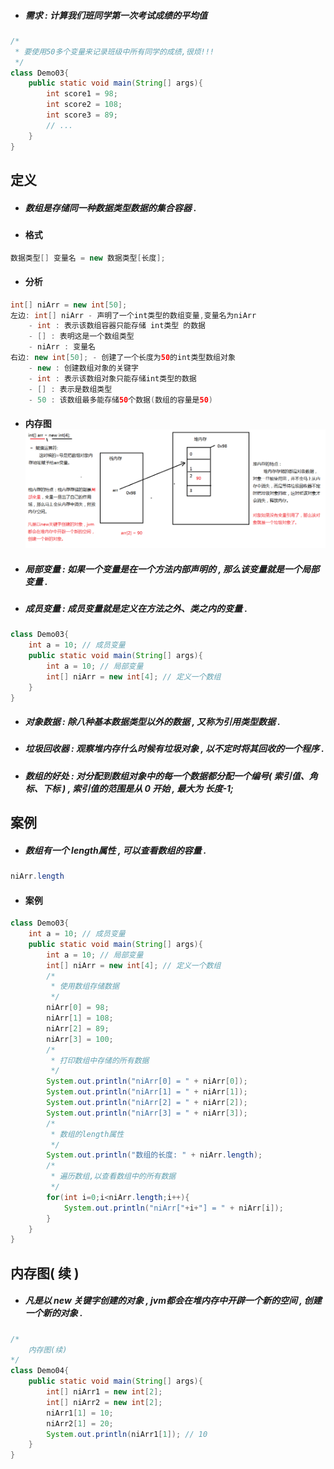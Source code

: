 * ##### 需求 : 计算我们班同学第一次考试成绩的平均值

```java
/*
 * 要使用50多个变量来记录班级中所有同学的成绩,很烦!!!
 */
class Demo03{
    public static void main(String[] args){
        int score1 = 98;
        int score2 = 108;
        int score3 = 89;
        // ...
    }
}
```

## 定义

* ##### 数组是存储同一种数据类型数据的集合容器 .
* #### 格式

```java
数据类型[] 变量名 = new 数据类型[长度];
```

* #### 分析

```java
int[] niArr = new int[50];
左边: int[] niArr - 声明了一个int类型的数组变量,变量名为niArr
    - int : 表示该数组容器只能存储 int类型 的数据
    - [] : 表明这是一个数组类型
    - niArr : 变量名
右边: new int[50]; - 创建了一个长度为50的int类型数组对象
    - new : 创建数组对象的关键字
    - int : 表示该数组对象只能存储int类型的数据
    - [] : 表示是数组类型
    - 50 : 该数组最多能存储50个数据(数组的容量是50)
```

* #### 内存图![](/assets/数组的内存分析1.png)
* ##### 局部变量 : 如果一个变量是在一个方法内部声明的 , 那么该变量就是一个局部变量 .
* ##### 成员变量 : 成员变量就是定义在方法之外、类之内的变量 .

```java
class Demo03{
    int a = 10; // 成员变量
    public static void main(String[] args){
        int a = 10; // 局部变量
        int[] niArr = new int[4]; // 定义一个数组
    }
}
```

* ##### 对象数据 : 除八种基本数据类型以外的数据 , 又称为引用类型数据 .
* ##### 垃圾回收器 : 观察堆内存什么时候有垃圾对象 , 以不定时将其回收的一个程序 .
* ##### 数组的好处 : 对分配到数组对象中的每一个数据都分配一个编号\( 索引值、角标、下标 \) , 索引值的范围是从 0 开始 , 最大为 长度-1;

## 案例

* ##### 数组有一个 length属性 , 可以查看数组的容量 .

```java
niArr.length
```

* #### 案例

```java
class Demo03{
    int a = 10; // 成员变量
    public static void main(String[] args){
        int a = 10; // 局部变量
        int[] niArr = new int[4]; // 定义一个数组
        /*
         * 使用数组存储数据
         */
        niArr[0] = 98;
        niArr[1] = 108;
        niArr[2] = 89;
        niArr[3] = 100;
        /*
         * 打印数组中存储的所有数据
         */
        System.out.println("niArr[0] = " + niArr[0]);
        System.out.println("niArr[1] = " + niArr[1]);
        System.out.println("niArr[2] = " + niArr[2]);
        System.out.println("niArr[3] = " + niArr[3]);
        /*
         * 数组的length属性
         */
        System.out.println("数组的长度: " + niArr.length);
        /* 
         * 遍历数组,以查看数组中的所有数据
         */
        for(int i=0;i<niArr.length;i++){
            System.out.println("niArr["+i+"] = " + niArr[i]);
        }
    }
}
```

## 内存图\( 续 \)

* ##### 凡是以 new 关键字创建的对象 , jvm都会在堆内存中开辟一个新的空间 , 创建一个新的对象 .

```java
/*
	内存图(续)
*/
class Demo04{
	public static void main(String[] args){
		int[] niArr1 = new int[2];
		int[] niArr2 = new int[2];
		niArr1[1] = 10;
		niArr2[1] = 20;
		System.out.println(niArr1[1]); // 10
	}
}
```



